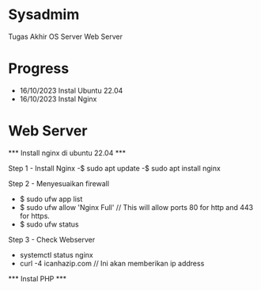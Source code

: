 # Sysadmim
Tugas Akhir OS Server Web Server

# Progress
- 16/10/2023 Instal Ubuntu 22.04
- 16/10/2023 Instal Nginx 

# Web Server 
*** Install nginx di ubuntu 22.04 ***

Step 1 - Install Nginx
-$ sudo apt update
-$ sudo apt install nginx

Step 2 - Menyesuaikan firewall
- $ sudo ufw app list
- $ sudo ufw allow 'Nginx Full' // This will allow ports 80 for http and 443 for https.
- $ sudo ufw status

Step 3 - Check Webserver
- systemctl status nginx
- curl -4 icanhazip.com // Ini akan memberikan ip address

*** Instal PHP ***






